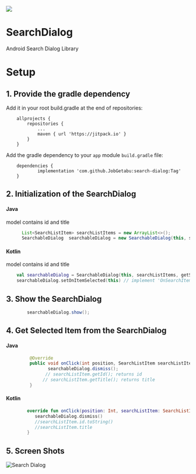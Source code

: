 [![](https://jitpack.io/v/JobGetabu/search-dialog.svg)](https://jitpack.io/#JobGetabu/search-dialog)


# SearchDialog
Android Search Dialog Library

# Setup
## 1. Provide the gradle dependency

Add it in your root build.gradle at the end of repositories:
```
	allprojects {
		repositories {
			...
			maven { url 'https://jitpack.io' }
		}
	}
```

Add the gradle dependency to your `app` module `build.gradle` file:

```
	dependencies {
	        implementation 'com.github.JobGetabu:search-dialog:Tag'
	}

```

## 2. Initialization of the SearchDialog

#### Java
<SearchListItem> model contains id and title
``` java
      List<SearchListItem> searchListItems = new ArrayList<>();
      SearchableDialog  searchableDialog = new SearchableDialog(this, searchListItems, "Title");
```

#### Kotlin
<SearchListItem> model contains id and title
``` kotlin
    val searchableDialog = SearchableDialog(this, searchListItems, getString(R.string.country))
    searchableDialog.setOnItemSelected(this) // implement 'OnSearchItemSelected'in your Activity
```


## 3. Show the SearchDialog

``` java
        searchableDialog.show();
```

## 4. Get Selected Item from the SearchDialog

#### Java
``` java
         @Override
         public void onClick(int position, SearchListItem searchListItem) {
                searchableDialog.dismiss();
               // searchListItem.getId(); returns id
              // searchListItem.getTitle(); returns title
         }
```

#### Kotlin
``` kotlin
        override fun onClick(position: Int, searchListItem: SearchListItem) {
           searchableDialog.dismiss()
           //searchListItem.id.toString()
           //searchListItem.title
        }
```
## 5. Screen Shots

![Search Dialog](https://i.imgur.com/47IHtQH.png)
